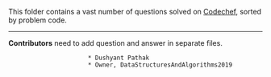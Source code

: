 This folder contains a vast number of questions solved on [Codechef](https://www.codechef.com), sorted by problem code. 

----

__Contributors__ need to add question and answer in separate files.

                          * Dushyant Pathak
                          * Owner, DataStructuresAndAlgorithms2019

